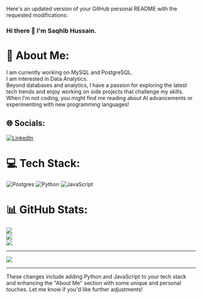 Here's an updated version of your GitHub personal README with the requested modifications:

### Hi there 👋 I'm Saqhib Hussain.

# 💫 About Me:
I am currently working on MySQL and PostgreSQL.<br>I am interested in Data Analytics.<br>Beyond databases and analytics, I have a passion for exploring the latest tech trends and enjoy working on side projects that challenge my skills. When I'm not coding, you might find me reading about AI advancements or experimenting with new programming languages!

## 🌐 Socials:
[![LinkedIn](https://img.shields.io/badge/LinkedIn-%230077B5.svg?logo=linkedin&logoColor=white)](https://www.linkedin.com/in/saqhib-hussain-500a04150/)

# 💻 Tech Stack:
![Postgres](https://img.shields.io/badge/postgres-%23316192.svg?style=for-the-badge&logo=postgresql&logoColor=white)
![Python](https://img.shields.io/badge/python-%2314354C.svg?style=for-the-badge&logo=python&logoColor=white)
![JavaScript](https://img.shields.io/badge/javascript-%23323330.svg?style=for-the-badge&logo=javascript&logoColor=%23F7DF1E)

# 📊 GitHub Stats:
![](https://github-readme-stats.vercel.app/api?username=saqhib-hussain&theme=dark&hide_border=false&include_all_commits=true&count_private=true)<br/>
![](https://github-readme-streak-stats.herokuapp.com/?user=saqhib-hussain&theme=dark&hide_border=false)<br/>
![](https://github-readme-stats.vercel.app/api/top-langs/?username=saqhib-hussain&theme=dark&hide_border=false&include_all_commits=true&count_private=true&layout=compact)

---
[![](https://visitcount.itsvg.in/api?id=saqhib-hussain&icon=0&color=0)](https://visitcount.itsvg.in)

<!-- Proudly created with GPRM ( https://gprm.itsvg.in ) -->

---

These changes include adding Python and JavaScript to your tech stack and enhancing the "About Me" section with some unique and personal touches. Let me know if you'd like further adjustments!
